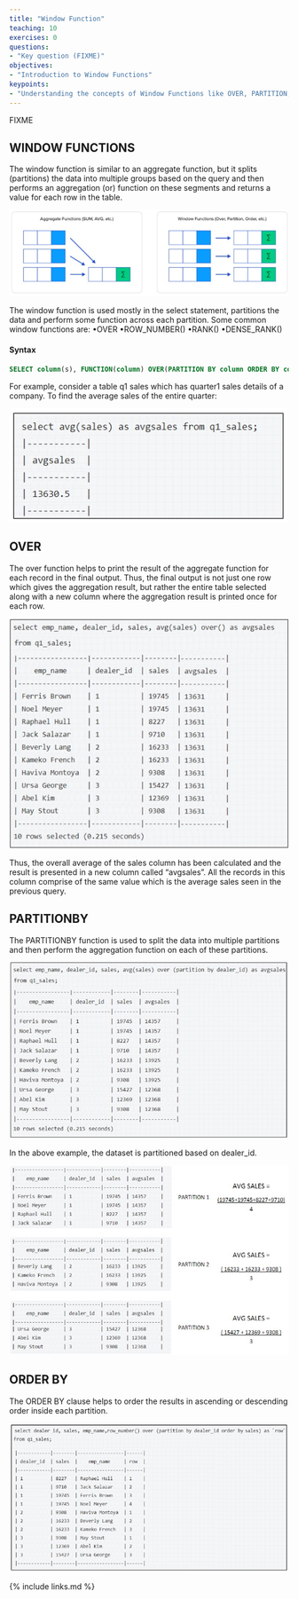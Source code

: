 ```yaml
---
title: "Window Function"
teaching: 10
exercises: 0
questions:
- "Key question (FIXME)"
objectives:
- "Introduction to Window Functions"
keypoints:
- "Understanding the concepts of Window Functions like OVER, PARTITION, ORDER BY"
---
```

FIXME

## WINDOW FUNCTIONS

The window function is similar to an aggregate function, but it splits (partitions) the data into multiple groups based on the query and then performs an aggregation (or) function on these segments and returns a value for each row in the table.

![WF1](../fig/WF1.jpg)

The window function is used mostly in the select statement, partitions the data and perform some function across each partition. Some common window functions are:
•OVER
•ROW_NUMBER()
•RANK()
•DENSE_RANK()

#### Syntax
```sql
SELECT column(s), FUNCTION(column) OVER(PARTITION BY column ORDER BY column) FROM table_name
```

For example, consider a table q1 sales which has quarter1 sales details of a company. To find the average sales of the entire quarter:

![WF2](../fig/WF2.jpg)

## OVER

The over function helps to print the  result  of the  aggregate function  for each  record in the final output. Thus, the final output is not just one row which gives the aggregation result, but rather the entire table selected along with a new column where the aggregation result is printed once for each row.

![WF3](../fig/WF3.jpg)

Thus, the overall average of the sales column has been calculated and the result is presented in a new column called “avgsales”. All the records in this column comprise of the same value which is the average sales seen in the previous query.

## PARTITIONBY

The PARTITIONBY function is used to split the data into multiple partitions and then perform the aggregation function on each of these partitions.

![WF4](../fig/WF4.jpg)

In the above example, the dataset is partitioned based on dealer_id.

![WF5](../fig/WF5.jpg)

## ORDER BY

The ORDER BY clause helps to order the results in ascending or descending order inside each partition.

![WF6](../fig/WF6.jpg)

{% include links.md %}
